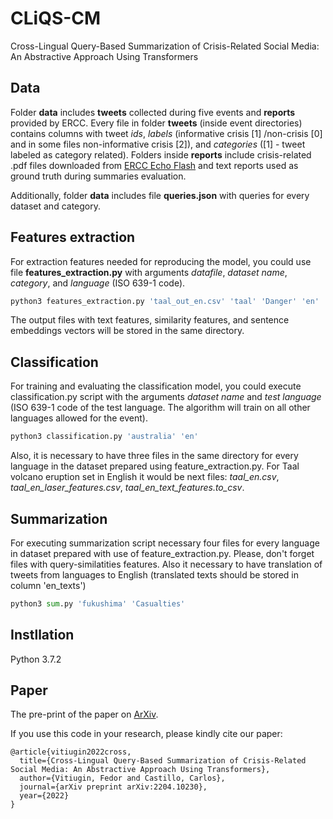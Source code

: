 # CLiQS-CM
Cross-Lingual Query-Based Summarization of Crisis-Related Social Media:
An Abstractive Approach Using Transformers



## Data

Folder **data** includes **tweets** collected during five events and **reports** provided by ERCC. Every file in folder **tweets** (inside event directories) contains columns with tweet *ids*, *labels* (informative crisis [1] /non-crisis [0] and in some files non-informative crisis [2]), and *categories* ([1] - tweet labeled as category related). Folders inside **reports** include crisis-related .pdf files downloaded from [ERCC Echo Flash](https://erccportal.jrc.ec.europa.eu/ECHO-Products/Echo-Flash#/echo-flash-items/latest) and text reports used as ground truth during summaries evaluation.

Additionally, folder **data** includes file **queries.json** with queries for every dataset and category.



## Features extraction

For extraction features needed for reproducing the model, you could use file **features_extraction.py** with arguments *datafile*, *dataset name*, *category*, and *language* (ISO 639-1 code).

```python
python3 features_extraction.py 'taal_out_en.csv' 'taal' 'Danger' 'en'
```

The output files with text features, similarity features, and sentence embeddings vectors will be stored in the same directory.



## Classification

For training and evaluating the classification model, you could execute classification.py script with the arguments *dataset name* and *test language* (ISO 639-1 code of the test language. The algorithm will train on all other languages allowed for the event). 

```python
python3 classification.py 'australia' 'en'
```



Also, it is necessary to have three files in the same directory for every language in the dataset prepared using feature_extraction.py. For Taal volcano eruption set in English it would be next files: *taal_en.csv*, *taal_en_laser_features.csv*, *taal_en_text_features.to_csv*.



## Summarization

For executing summarization script necessary four files for every language in dataset prepared with use of feature_extraction.py. Please, don't forget files with query-similatities features. Also it necessary to have translation of tweets from languages to English (translated texts should be stored in column 'en_texts')

```python
python3 sum.py 'fukushima' 'Casualties'
```



## Instllation

Python 3.7.2

## Paper

The pre-print of the paper on [ArXiv](https://arxiv.org/abs/2204.10230).

If you use this code in your research, please kindly cite our paper:

```
@article{vitiugin2022cross,
  title={Cross-Lingual Query-Based Summarization of Crisis-Related Social Media: An Abstractive Approach Using Transformers},
  author={Vitiugin, Fedor and Castillo, Carlos},
  journal={arXiv preprint arXiv:2204.10230},
  year={2022}
}
```
